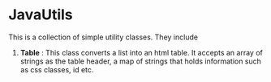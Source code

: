 JavaUtils
=========

This is a collection of simple utility classes. They include

1. __Table__ : This class converts a list into an html table. It accepts an array of strings as the table header, a map of strings that holds information such as css classes, id etc.
